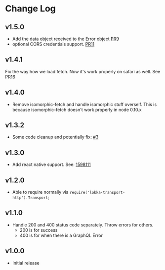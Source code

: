 # Change Log

## v1.5.0

* Add the data object received to the Error object [PR9](https://github.com/kadirahq/lokka-transport-http/pull/9)
* optional CORS credentials support. [PR11](https://github.com/kadirahq/lokka-transport-http/pull/11)

## v1.4.1

Fix the way how we load fetch. Now it's work properly on safari as well. See [PR16](https://github.com/kadirahq/lokka-transport-http/pull/16)

## v1.4.0

* Remove isomorphic-fetch and handle isomorphic stuff overself. This is because isomorphic-fetch doesn't work properly in node 0.10.x

## v1.3.2

* Some code cleanup and potentially fix: [#3](https://github.com/kadirahq/lokka-transport-http/issues/3)

## v1.3.0
* Add react native support. See: [1598111](https://github.com/kadirahq/lokka-transport-http/tree/15981118287d7f72ba019937f3c0fbd0af11d98b)

## v1.2.0

* Able to require normally via `require('lokka-transport-http').Transport`;

## v1.1.0

* Handle 200 and 400 status code separately. Throw errors for others.
  * 200 is for success
  * 400 is for when there is a GraphQL Error

## v1.0.0

* Initial release

